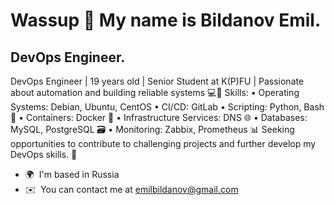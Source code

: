 Wassup 👋 My name is Bildanov Emil.
===============================

DevOps Engineer.
----------------

DevOps Engineer | 19 years old | Senior Student at K(P)FU | Passionate about automation and building reliable systems 💻🚀 Skills: • Operating Systems: Debian, Ubuntu, CentOS • CI/CD: GitLab • Scripting: Python, Bash 🐍 • Containers: Docker 🐳 • Infrastructure Services: DNS 🌐 • Databases: MySQL, PostgreSQL 🗃️ • Monitoring: Zabbix, Prometheus 📊 Seeking opportunities to contribute to challenging projects and further develop my DevOps skills. 💪

*   🌍  I'm based in Russia
*   ✉️  You can contact me at [emilbildanov@gmail.com](mailto:emilbildanov@gmail.com)
